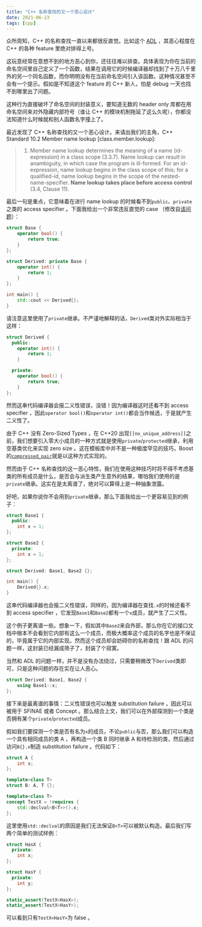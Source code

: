 ```yaml
---
title: "C++ 名称查找的又一个恶心设计"
date: 2021-06-23
tags: [cpp]
---
```


众所周知，C++ 的名称查找一直以来都很反直觉。比如这个 [ADL](https://en.cppreference.com/w/cpp/language/adl) ，其恶心程度在 C++ 的各种 feature 里绝对排得上号。

这玩意经常在意想不到的地方恶心到你，还往往难以排查。具体表现为你在当前的命名空间里自己定义了一个函数，结果在调用它的时候编译器却找到了十万八千里外的另一个同名函数，而你明明没有在当前命名空间引入该函数。这种情况甚至不会有一个提示。假如是不知道这个 feature 的 C++ 新人，怕是 debug 一天也找不到哪里出了问题。

这种行为直接破坏了命名空间的封装意义，要知道无数的 header only 库都在用命名空间来对外隐藏内部符号（谁让 C++ 的模块机制拖延了这么久呢），你都没法知道什么时候就和别人函数名字撞上了。

最近发现了 C++ 名称查找的又一个恶心设计。来请出我们的主角，C++ Standard 10.2 Member name lookup \[class.member.lookup\]:

> 1. Member name lookup determines the meaning of a name (id-expression) in a class scope (3.3.7). Name lookup can result in anambiguity, in which case the program is ill-formed. For an id-expression, name lookup begins in the class scope of this; for a qualified-id, name lookup begins in the scope of the nested-name-specifier. **Name lookup takes place before access control** (3.4, Clause 11).

最后一句是重点，它意味着在进行 name lookup 的时候看不到`public`、`private`之类的 access specifier 。下面我给出一个非常违反直觉的 case （修改自[该问题](https://stackoverflow.com/questions/21636150/typecast-operator-in-private-base)）：

```cpp
struct Base {
    operator bool() {
        return true;
    }
};

struct Derived: private Base {
    operator int() {
        return 1;
    }
};

int main() {
    std::cout << Derived{};
}
```

请注意这里使用了`private`继承。不严谨地解释的话，`Derived`类对外实际相当于这样：

```cpp
struct Derived {
  public:
    operator int() {
        return 1;
    }

  private:
    operator bool() {
        return true;
    }
};
```

然而这串代码编译器会报二义性错误，没错！因为编译器这时还看不到 access specifier ，因此`operator bool()`和`operator int()`都会当作候选，于是就产生二义性了。

由于 C++ 没有 Zero-Sized Types ，在 C++20 出现`[[no_unique_address]]`之前，我们想要引入零大小成员的一种方式就是使用`private`/`protected`继承，利用空基类优化来实现 zero size 。这在模板库中并不是一种极度罕见的技巧，Boost 的[`compressed_pair`](https://theboostcpplibraries.com/boost.compressed_pair)就是以这种方式实现的。

然而由于 C++ 名称查找的这一恶心特性，我们在使用这种技巧时将不得不考虑基类的所有成员是什么，是否会与派生类产生意外的结果，哪怕我们使用的是`private`继承。这实在是太离谱了，绝对可以算得上是一种抽象泄露。

好吧，如果你说你不会用到`private`继承，那么下面我给出一个更容易见到的例子：

```cpp
struct Base1 {
  public:
    int x = 1;
};

struct Base2 {
  private:
    int x = 1;
};

struct Derived: Base1, Base2 {};

int main() {
    Derived{}.x;
}
```

这串代码编译器也会报二义性错误，同样的，因为编译器在查找`.x`的时候还看不到 access specifier ，它发现`Base1`和`Base2`都有一个`x`成员，就产生了二义性。

这个例子更离谱一些。想象一下，假如其中`Base2`来自外部，那么你在它的接口文档中根本不会看到它内部有这么一个成员，而极大概率这个成员的名字也是不保证的，毕竟属于它的内部实现。然而这个成员却会妨碍你的名称查找！跟 ADL 的问题一样，这封装已经漏成筛子了，封装了个寂寞。

当然和 ADL 的问题一样，并不是没有办法绕过，只需要稍微改下`Derived`类即可，只是这种问题的存在实在让人恶心。

```cpp
struct Derived: Base1, Base2 {
    using Base1::x;
};
```

接下来是最离谱的事情：二义性错误也可以触发 substitution failure ，因此可以被用于 SFINAE 或者 Concept 。那么结合上文，我们可以在外部探测到一个类是否拥有某个`private`/`protected`成员。

假如我们要探测一个类是否有名为`x`的成员，不论`public`与否，那么我们可以构造一个具有相同成员的类 A ，再构造一个类 B 同时继承 A 和待检测的类，然后通过访问`B{}.x`制造 substitution failure 。代码如下：

```cpp
struct A {
    int x;
};

template<class T>
struct B: A, T {};

template<class T>
concept TestX = !requires {
    std::declval<B<T>>().x;
};
```

这里使用`std::declval`的原因是我们无法保证`B<T>`可以被默认构造。最后我们写两个简单的测试样例：

```cpp
struct HasX {
  private:
    int x;
};

struct HasY {
  private:
    int y;
};

static_assert(TestX<HasX>);
static_assert(TestX<HasY>);
```

可以看到只有`TestX<HasY>`为 false 。
